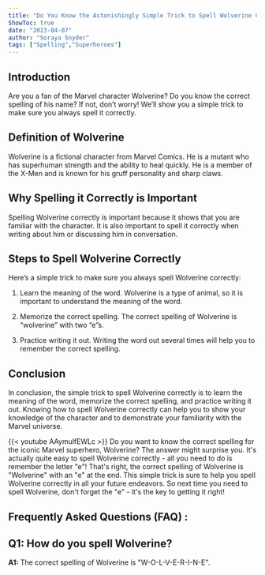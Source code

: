 ```yaml
---
title: "Do You Know the Astonishingly Simple Trick to Spell Wolverine Correctly? Find Out Now!"
ShowToc: true 
date: "2023-04-07"
author: "Soraya Snyder" 
tags: ["Spelling","Superheroes"]
---
```

## Introduction

Are you a fan of the Marvel character Wolverine? Do you know the correct spelling of his name? If not, don’t worry! We’ll show you a simple trick to make sure you always spell it correctly.

## Definition of Wolverine

Wolverine is a fictional character from Marvel Comics. He is a mutant who has superhuman strength and the ability to heal quickly. He is a member of the X-Men and is known for his gruff personality and sharp claws.

## Why Spelling it Correctly is Important

Spelling Wolverine correctly is important because it shows that you are familiar with the character. It is also important to spell it correctly when writing about him or discussing him in conversation.

## Steps to Spell Wolverine Correctly

Here’s a simple trick to make sure you always spell Wolverine correctly:

1. Learn the meaning of the word. Wolverine is a type of animal, so it is important to understand the meaning of the word.

2. Memorize the correct spelling. The correct spelling of Wolverine is “wolverine” with two “e”s.

3. Practice writing it out. Writing the word out several times will help you to remember the correct spelling.

## Conclusion

In conclusion, the simple trick to spell Wolverine correctly is to learn the meaning of the word, memorize the correct spelling, and practice writing it out. Knowing how to spell Wolverine correctly can help you to show your knowledge of the character and to demonstrate your familiarity with the Marvel universe.

{{< youtube AAymulfEWLc >}} 
Do you want to know the correct spelling for the iconic Marvel superhero, Wolverine? The answer might surprise you. It's actually quite easy to spell Wolverine correctly - all you need to do is remember the letter "e"! That's right, the correct spelling of Wolverine is "Wolverine" with an "e" at the end. This simple trick is sure to help you spell Wolverine correctly in all your future endeavors. So next time you need to spell Wolverine, don't forget the "e" - it's the key to getting it right!

## Frequently Asked Questions (FAQ) :
## Q1: How do you spell Wolverine?

**A1:** The correct spelling of Wolverine is "W-O-L-V-E-R-I-N-E".





